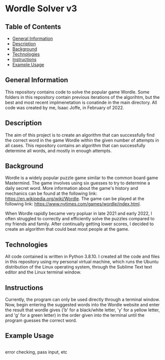 # Wordle Solver v3

## Table of Contents
* [General Information](#general-information)
* [Description](#description)
* [Background](#background)
* [Technologies](#technologies)
* [Instructions](#instructions)
* [Example Usage](#example-usage)

## General Information
This repository contains code to solve the popular game Wordle. Some folders in this repository contain previous iterations of the algorihtm, but the best and most recent implmenetation is conatinde in the main directory. All code was created by me, Isaac Joffe, in February of 2022.

## Description
The aim of this project is to create an algorithm that can successfully find the correct word in the game Wordle within the given number of attempts in all cases. This repository contains an algorithm that can successfully determine all words, and mostly in enough attempts.

## Background
Wordle is a widely popular puzzle game similar to the common board game Mastermind. The game involves using six guesses to try to determine a daily secret word. More information about the game's history and mechanics can be found at the following link: https://en.wikipedia.org/wiki/Wordle. The game can be played at the following link: https://www.nytimes.com/games/wordle/index.html.

When Wordle rapidly became very popluar in late 2021 and early 2022, I often struggled to correctly and efficiently solve the puzzles compared to my friends and family. After continually getting lower scores, I decided to create an algorithm that could beat most people at the game.

## Technologies
All code contained is written in Python 3.8.10. I created all the code and files in this repository using my personal virtual machine, which runs the Ubuntu distribution of the Linux operating system, through the Sublime Text text editor and the Linux terminal window.

## Instructions
Currently, the program can only be used directly through a terminal window. Now, begin entering the suggested words into the Wordle website and enter the result that wordle gives ('b' for a black/white letter, 'y' for a yellow letter, and 'g' for a green letter) in the order given into the terminal until the program guesses the correct word.

## Example Usage
```
```

error checking, pass input, etc